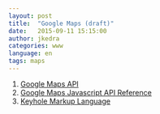 ```yaml
---
layout: post
title:  "Google Maps (draft)"
date:   2015-09-11 15:15:00
author: jkedra
categories: www
language: en
tags: maps
---
```


1. [Google Maps API][gmaps]
2. [Google Maps Javascript API Reference][gmaps-js-ref]
2. [Keyhole Markup Language][kml]

[gmaps]: https://developers.google.com/maps/
[gmaps-js-ref]: https://developers.google.com/maps/documentation/javascript/reference
[kml]: https://developers.google.com/kml/
